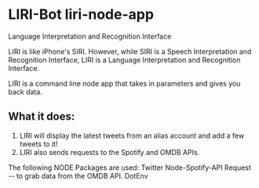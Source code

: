 # LIRI-Bot   liri-node-app
Language Interpretation and Recognition Interface

LIRI is like iPhone's SIRI. However, while SIRI is a Speech Interpretation and Recognition Interface, LIRI is a Language Interpretation and Recognition Interface. 

LIRI is a command line node app that takes in parameters and gives you back data.

## What it does:
1. LIRI will display the latest tweets from an alias account and add a few tweets to it!
2. LIRI also sends requests to the Spotify and OMDB APIs. 

The following NODE Packages are used:
Twitter
Node-Spotify-API
Request -- to grab data from the OMDB API.
DotEnv

